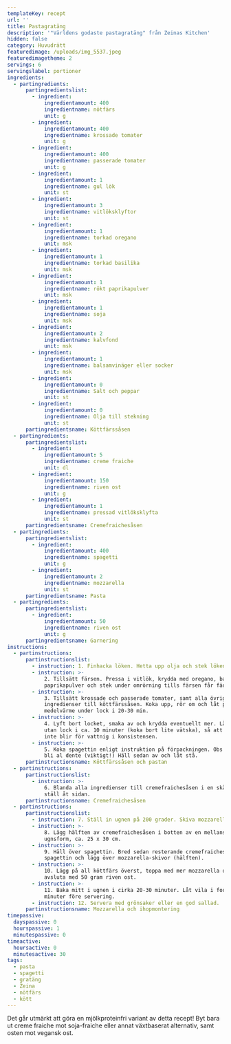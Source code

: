 ```yaml
---
templateKey: recept
url: ''
title: Pastagratäng
description: '"Världens godaste pastagratäng" från Zeinas Kitchen'
hidden: false
category: Huvudrätt
featuredimage: /uploads/img_5537.jpeg
featuredimagetheme: 2
servings: 6
servingslabel: portioner
ingredients:
  - partingredients:
      partingredientslist:
        - ingredient:
            ingredientamount: 400
            ingredientname: nötfärs
            unit: g
        - ingredient:
            ingredientamount: 400
            ingredientname: krossade tomater
            unit: g
        - ingredient:
            ingredientamount: 400
            ingredientname: passerade tomater
            unit: g
        - ingredient:
            ingredientamount: 1
            ingredientname: gul lök
            unit: st
        - ingredient:
            ingredientamount: 3
            ingredientname: vitlöksklyftor
            unit: st
        - ingredient:
            ingredientamount: 1
            ingredientname: torkad oregano
            unit: msk
        - ingredient:
            ingredientamount: 1
            ingredientname: torkad basilika
            unit: msk
        - ingredient:
            ingredientamount: 1
            ingredientname: rökt paprikapulver
            unit: msk
        - ingredient:
            ingredientamount: 1
            ingredientname: soja
            unit: msk
        - ingredient:
            ingredientamount: 2
            ingredientname: kalvfond
            unit: msk
        - ingredient:
            ingredientamount: 1
            ingredientname: balsamvinäger eller socker
            unit: msk
        - ingredient:
            ingredientamount: 0
            ingredientname: Salt och peppar
            unit: st
        - ingredient:
            ingredientamount: 0
            ingredientname: Olja till stekning
            unit: st
      partingredientsname: Köttfärssåsen
  - partingredients:
      partingredientslist:
        - ingredient:
            ingredientamount: 5
            ingredientname: creme fraiche
            unit: dl
        - ingredient:
            ingredientamount: 150
            ingredientname: riven ost
            unit: g
        - ingredient:
            ingredientamount: 1
            ingredientname: pressad vitlöksklyfta
            unit: st
      partingredientsname: Cremefraichesåsen
  - partingredients:
      partingredientslist:
        - ingredient:
            ingredientamount: 400
            ingredientname: spagetti
            unit: g
        - ingredient:
            ingredientamount: 2
            ingredientname: mozzarella
            unit: st
      partingredientsname: Pasta
  - partingredients:
      partingredientslist:
        - ingredient:
            ingredientamount: 50
            ingredientname: riven ost
            unit: g
      partingredientsname: Garnering
instructions:
  - partinstructions:
      partinstructionslist:
        - instruction: 1. Finhacka löken. Hetta upp olja och stek löken glansig.
        - instruction: >-
            2. Tillsätt färsen. Pressa i vitlök, krydda med oregano, basilika,
            paprikapulver och stek under omrörning tills färsen får färg.
        - instruction: >-
            3. Tillsätt krossade och passerade tomater, samt alla övriga
            ingredienser till köttfärssåsen. Koka upp, rör om och låt puttra på
            medelvärme under lock i 20-30 min.
        - instruction: >-
            4. Lyft bort locket, smaka av och krydda eventuellt mer. Låt puttra
            utan lock i ca. 10 minuter (koka bort lite vätska), så att såsen
            inte blir för vattnig i konsistensen.
        - instruction: >-
            5. Koka spagettin enligt instruktion på förpackningen. Obs - den ska
            bli al dente (viktigt!) Häll sedan av och låt stå.
      partinstructionsname: Köttfärssåsen och pastan
  - partinstructions:
      partinstructionslist:
        - instruction: >-
            6. Blanda alla ingredienser till cremefraichesåsen i en skål och
            ställ åt sidan.
      partinstructionsname: Cremefraichesåsen
  - partinstructions:
      partinstructionslist:
        - instruction: 7. Ställ in ugnen på 200 grader. Skiva mozzarellan i tunna skivor.
        - instruction: >-
            8. Lägg hälften av cremefraichesåsen i botten av en mellanstor
            ugnsform, ca. 25 x 30 cm.
        - instruction: >-
            9. Häll över spagettin. Bred sedan resterande cremefraichesås över
            spagettin och lägg över mozzarella-skivor (hälften).
        - instruction: >-
            10. Lägg på all köttfärs överst, toppa med mer mozzarella och
            avsluta med 50 gram riven ost.
        - instruction: >-
            11. Baka mitt i ugnen i cirka 20-30 minuter. Låt vila i formen några
            minuter före servering.
        - instruction: 12. Servera med grönsaker eller en god sallad.
      partinstructionsname: Mozzarella och ihopmontering
timepassive:
  dayspassive: 0
  hourspassive: 1
  minutespassive: 0
timeactive:
  hoursactive: 0
  minutesactive: 30
tags:
  - pasta
  - spagetti
  - gratäng
  - Zeina
  - nötfärs
  - kött
---
```


Det går utmärkt att göra en mjölkproteinfri variant av detta recept! Byt bara ut creme fraiche mot soja-fraiche eller annat växtbaserat alternativ, samt osten mot vegansk ost.
